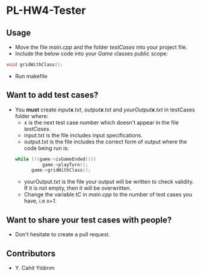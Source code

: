 # PL-HW4-Tester

## Usage
- Move the file *main.cpp* and the folder *testCases* into your project file.
- Include the below code into your *Game* classes public scope:

```c++
void gridWithClass();
```
- Run makefile

## Want to add test cases?
- You **must** create *input**x**.txt*, *output**x**.txt* and *yourOutput**x**.txt* in testCases folder where:
  - x is the next test case number which doesn't appear in the file *testCases*.
  - input.txt is the file includes input specifications.
  - output.txt is the file includes the correct form of output where the code being run is:
  ```c++
  while (!(game->isGameEnded()))
			game->playTurn();
		game->gridWithClass();
  ```
  - yourOutput.txt is the file your output will be written to check validity. If it is not empty, then it will be overwritten.
  - Change the variable *tC* in *main.cpp* to the number of test cases you have, i.e *x+1*.
  
## Want to share your test cases with people?
- Don't hesitate to create a pull request.

## Contributors
- Y. Cahit Yıldırım
